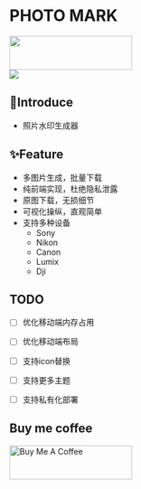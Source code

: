 # PHOTO MARK

<img src="https://photosmark.art/logo/logo.svg" alt="" style="height: 60px !important;width: 217px !important;" >
<br>
<img src="https://img.shields.io/badge/Vue.js-35495E?style=for-the-badge&logo=vue.js&logoColor=4FC08D">

## :wave:Introduce

- 照片水印生成器


## :sparkles:Feature

- 多图片生成，批量下载
- 纯前端实现，杜绝隐私泄露
- 原图下载，无损细节
- 可视化操纵，直观简单
- 支持多种设备
  - Sony
  - Nikon
  - Canon
  - Lumix
  - Dji

##  TODO

- [ ] 优化移动端内存占用
- [ ] 优化移动端布局
- [ ] 支持icon替换
- [ ] 支持更多主题
- [ ] 支持私有化部署



## Buy me coffee

<a href="https://www.buymeacoffee.com/hanwn7721n" target="_blank">
  <img src="https://cdn.buymeacoffee.com/buttons/v2/default-blue.png" alt="Buy Me A Coffee" style="height: 60px !important;width: 217px !important;" >
</a>
